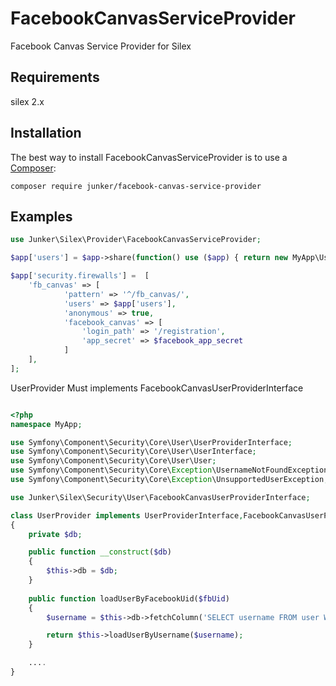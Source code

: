 # FacebookCanvasServiceProvider
Facebook Canvas Service Provider for Silex

## Requirements
silex 2.x

## Installation
The best way to install FacebookCanvasServiceProvider is to use a [Composer](https://getcomposer.org/download):

    composer require junker/facebook-canvas-service-provider

## Examples

```php
use Junker\Silex\Provider\FacebookCanvasServiceProvider;

$app['users'] = $app->share(function() use ($app) { return new MyApp\UserProvider($app['db']); });

$app['security.firewalls'] =  [
	'fb_canvas' => [		
			'pattern' => '^/fb_canvas/',
			'users' => $app['users'],
			'anonymous' => true,
			'facebook_canvas' => [
				'login_path' => '/registration',
				'app_secret' => $facebook_app_secret
			]
	],
];

```


UserProvider Must implements FacebookCanvasUserProviderInterface

```php

<?php
namespace MyApp;

use Symfony\Component\Security\Core\User\UserProviderInterface;
use Symfony\Component\Security\Core\User\UserInterface;
use Symfony\Component\Security\Core\User\User;
use Symfony\Component\Security\Core\Exception\UsernameNotFoundException;
use Symfony\Component\Security\Core\Exception\UnsupportedUserException;

use Junker\Silex\Security\User\FacebookCanvasUserProviderInterface;

class UserProvider implements UserProviderInterface,FacebookCanvasUserProviderInterface
{
	private $db;

	public function __construct($db)
	{
		$this->db = $db;
	}
 
	public function loadUserByFacebookUid($fbUid)
	{
		$username = $this->db->fetchColumn('SELECT username FROM user WHERE facebook_uid=?', [$fbUid]);

		return $this->loadUserByUsername($username);
	}

	....
}
```
